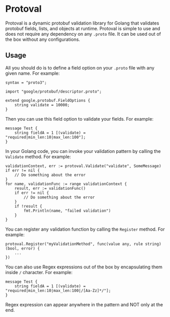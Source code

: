 # Protoval 
Protoval is a dynamic protobuf validation library for Golang that validates protobuf fields, lists, and objects at runtime. Protoval is simple to use and does not require any dependency on any `.proto` file. It can be used out of the box without any configurations. 

## Usage 
All you should do is to define a field option on your `.proto` file with any given name. For example: 

    syntax = "proto3";

    import "google/protobuf/descriptor.proto";

    extend google.protobuf.FieldOptions {
        string validate = 10000;
    }

Then you can use this field option to validate your fields. For example: 

    message Test {
        string fieldA = 1 [(validate) = "required|min_len:10|max_len:100"];
    }

In your Golang code, you can invoke your validation pattern by calling the `Validate` method. For example: 

    validationContext, err := protoval.Validate("validate", SomeMessage)
    if err != nil {
        // Do something about the error
    }
    for name, validationFunc := range validationContext {
        result, err := validationFunc()
        if err != nil {
            // Do something about the error
        }
        if !result {
            fmt.Println(name, "failed validation")
        }
    }

You can register any validation function by calling the `Register` method. For example: 

    protoval.Register("myValidationMethod", func(value any, rule string) (bool, error) {
        ...
    })

You can also use Regex expressions out of the box by encapsulating them inside `/` character. For example: 

    message Test {
        string fieldA = 1 [(validate) = "required|min_len:10|max_len:100|/[Aa-Zz]*/"];
    }

Regex expression can appear anywhere in the pattern and NOT only at the end. 